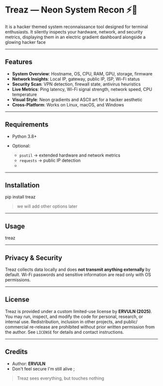 # Treaz — Neon System Recon ⚡🖤

It is a hacker themed system reconnaissance tool designed for terminal enthusiasts. 
It silently inspects your hardware, network, and security metrics, displaying them in an electric gradient dashboard alongside a glowing hacker face

---

## Features

* **System Overview**: Hostname, OS, CPU, RAM, GPU, storage, firmware
* **Network Insights**: Local IP, gateway, public IP, ISP, Wi-Fi status
* **Security Scan**: VPN detection, firewall state, antivirus heuristics
* **Live Metrics**: Ping latency, Wi-Fi signal strength, network speed, CPU temperature
* **Visual Style**: Neon gradients and ASCII art for a hacker aesthetic
* **Cross-Platform**: Works on Linux, macOS, and Windows

---

## Requirements

* Python 3.8+
* Optional:

  * `psutil` → extended hardware and network metrics
  * `requests` → public IP detection
  * 

---

## Installation

pip install treaz

> we will add other options later
---

## Usage


treaz

---

## Privacy & Security

Treaz collects data locally and does **not transmit anything externally** by default. Wi-Fi passwords and sensitive information are read only with OS permissions.

---

## License

Treaz is provided under a custom limited-use license by **ERVULN (2025)**.
You may run, inspect, and modify the code for personal, research, or internal
use. Redistribution, inclusion in other projects, and public/ commercial
re-release are prohibited without prior written permission from the author.
See `LICENSE` for details and contact instructions.

---

## Credits

* Author: **ERVULN**
* Don't feel secure I'm still alive ;

> Treaz sees everything, but touches nothing


